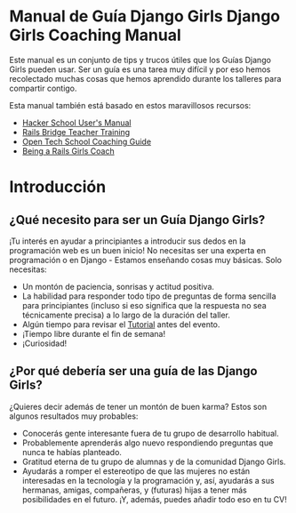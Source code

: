 # Manual de Guía Django Girls Django Girls Coaching Manual


Este manual es un conjunto de tips y trucos útiles que los Guías
Django Girls pueden usar. Ser un guía es una tarea muy difícil y por
eso hemos recolectado muchas cosas que hemos aprendido durante los
talleres para compartir contigo.

Esta manual también está basado en estos maravillosos recursos:

- [Hacker School User's Manual](https://www.hackerschool.com/manual)
- [Rails Bridge Teacher Training](http://curriculum.railsbridge.org/workshop/more_teacher_training)
- [Open Tech School Coaching Guide](http://opentechschool.github.io/slides/presentations/coaching/)
- [Being a Rails Girls Coach](http://guides.railsgirls.com/coach/)

# Introducción

## ¿Qué necesito para ser un Guía Django Girls?

¡Tu interés en ayudar a principiantes a introducir sus dedos en la
programación web es un buen inicio! No necesitas ser una experta en
programación o en Django - Estamos enseñando cosas muy básicas. Solo
necesitas:

- Un montón de paciencia, sonrisas y actitud positiva.
- La habilidad para responder todo tipo de preguntas de forma sencilla
  para principiantes (incluso si eso significa que la respuesta no sea
  técnicamente precisa) a lo largo de la duración del taller.
- Algún tiempo para revisar el
  [Tutorial](http://tutorial.djangogirls.org) antes del evento.
- ¡Tiempo libre durante el fin de semana!
- ¡Curiosidad!

## ¿Por qué debería ser una guía de las Django Girls?

¿Quieres decir además de tener un montón de buen karma? Estos son
algunos resultados muy probables:

- Conocerás gente interesante fuera de tu grupo de desarrollo
  habitual.
- Probablemente aprenderás algo nuevo respondiendo preguntas que nunca
  te habías planteado.
- Gratitud eterna de tu grupo de alumnas y de la comunidad Django
  Girls.
- Ayudarás a romper el estereotipo de que las mujeres no están
interesadas en la tecnología y la programación y, así, ayudarás a sus
hermanas, amigas, compañeras, y (futuras) hijas a tener más
posibilidades en el futuro. ¡Y, además, puedes añadir todo eso en tu
CV!
